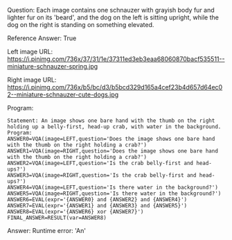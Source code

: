 Question: Each image contains one schnauzer with grayish body fur and lighter fur on its 'beard', and the dog on the left is sitting upright, while the dog on the right is standing on something elevated.

Reference Answer: True

Left image URL: https://i.pinimg.com/736x/37/31/1e/37311ed3eb3eaa68060870bacf535511--miniature-schnauzer-spring.jpg

Right image URL: https://i.pinimg.com/736x/b5/bc/d3/b5bcd329d165a4cef23b4d657d64ec02--miniature-schnauzer-cute-dogs.jpg

Program:

```
Statement: An image shows one bare hand with the thumb on the right holding up a belly-first, head-up crab, with water in the background.
Program:
ANSWER0=VQA(image=LEFT,question='Does the image shows one bare hand with the thumb on the right holding a crab?')
ANSWER1=VQA(image=RIGHT,question='Does the image shows one bare hand with the thumb on the right holding a crab?')
ANSWER2=VQA(image=LEFT,question='Is the crab belly-first and head-ups?')
ANSWER3=VQA(image=RIGHT,question='Is the crab belly-first and head-ups?')
ANSWER4=VQA(image=LEFT,question='Is there water in the background?')
ANSWER5=VQA(image=RIGHT,question='Is there water in the background?')
ANSWER6=EVAL(expr='{ANSWER0} and {ANSWER2} and {ANSWER4}')
ANSWER7=EVAL(expr='{ANSWER1} and {ANSWER3} and {ANSWER5}')
ANSWER8=EVAL(expr='{ANSWER6} xor {ANSWER7}')
FINAL_ANSWER=RESULT(var=ANSWER8)
```
Answer: Runtime error: 'An'

